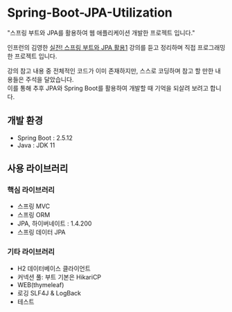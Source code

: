 # Spring-Boot-JPA-Utilization
"스프링 부트와 JPA를 활용하여 웹 애플리케이션 개발한 프로젝트 입니다."  

인프런의 김영한 [실전! 스프링 부트와 JPA 활용1](https://www.inflearn.com/course/%EC%8A%A4%ED%94%84%EB%A7%81%EB%B6%80%ED%8A%B8-JPA-%ED%99%9C%EC%9A%A9-1/dashboard)  강의를 듣고 정리하며 직접 프로그래밍 한 프로젝트 입니다.  

강의 참고 내용 중 전체적인 코드가 이미 존재하지만, 스스로 코딩하며 참고 할 만한 내용들은 주석을 달았습니다.    
이를 통해 추후 JPA와 Spring Boot를 활용하여 개발할 때 기억을 되살려 보려고 합니다.  

## 개발 환경
- Spring Boot : 2.5.12
- Java : JDK 11

## 사용 라이브러리  

### 핵심 라이브러리  
- 스프링 MVC 
- 스프링 ORM  
- JPA, 하이버네이트 : 1.4.200 
- 스프링 데이터 JPA 

### 기타 라이브러리

- H2 데이터베이스 클라이언트  
- 커넥션 풀: 부트 기본은 HikariCP  
- WEB(thymeleaf)  
- 로깅 SLF4J & LogBack  
- 테스트  
